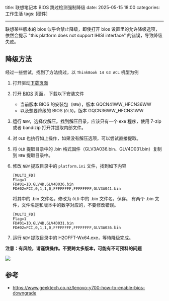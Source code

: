 title: 联想笔记本 BIOS 跳过检测强制降级
date: 2025-05-15 18:00
categories: 工作生活
tags: [硬件]

----

联想某些版本的 bios 似乎会禁止降级，即使打开 bios 设置里的允许降级选项，依然会提示 "this platform does not support IHISI interface" 的错误，导致降级失败。
<!--more-->

## 降级方法
经过一些尝试，找到了方法绕过，以 `ThinkBook 14 G3 ACL` 机型为例
1. 打开驱动[下载页面](https://newthink.lenovo.com.cn/driveList.html?selname=21A2004H0D) 
2. 打开 [BIOS](https://think.lenovo.com.cn/support/driver/driverdetail.aspx?DEditid=134398) 页面， 下载以下安装文件
    - 当前版本 BIOS 的安装包（`NEW`），版本 GQCN41WW_HFCN36WW
    - 以及想要降级的 BIOS (`OLD`)，版本 GQCN36WW_HFCN31WW
3. 运行 `NEW`，选择仅解压。找到解压目录，应该只有一个 exe 程序，使用 7-zip 或者 bandizip 打开并提取内部文件。
4. 对 `OLD` 也执行如上操作，如果没有解压选项，可以尝试直接提取。
5. 将 `OLD` 提取目录中的 .bin 格式固件（GLV3A036.bin、GLV4D031.bin）复制到 `NEW` 提取目录中。
6. 修改 `NEW` 提取目录中的 `platform.ini` 文件，找到如下内容
    ```
    [MULTI_FD]
    Flag=1
    FD#01=ID,GLV4D,GLV4D036.bin
    FD#02=PCI,0,1,1,0,FFFFFFFF,FFFFFFFF,GLV3A041.bin
    ```
    
    将其中的 .bin 文件名，修改为 `OLD` 中的 .bin 文件名，保存。
    有两个 .bin 文件，文件名是和版本中的数字对应的，不要修改错误。
    ```
    [MULTI_FD]
    Flag=1
    FD#01=ID,GLV4D,GLV4D031.bin
    FD#02=PCI,0,1,1,0,FFFFFFFF,FFFFFFFF,GLV3A036.bin
    ```
7. 运行 `NEW` 提取目录中的 H2OFFT-Wx64.exe，等待降级完成。

**注意：有风险，请谨慎操作。不要跨太多版本，可能有不可预料的问题**

![](https://image.ponder.work/mweb/2025-05-15---17473119676089.jpg)


## 参考
- https://www.geektech.co.nz/lenovo-y700-how-to-enable-bios-downgrade